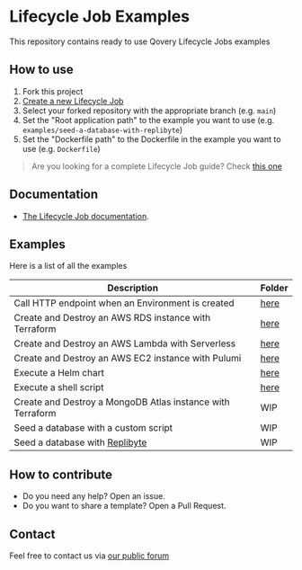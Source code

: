 # Lifecycle Job Examples

This repository contains ready to use Qovery Lifecycle Jobs examples

## How to use

1. Fork this project
2. [Create a new Lifecycle Job](https://hub.qovery.com/docs/using-qovery/configuration/lifecycle-job/)
3. Select your forked repository with the appropriate branch (e.g. `main`)
4. Set the "Root application path" to the example you want to use (e.g. `examples/seed-a-database-with-replibyte`)
5. Set the "Dockerfile path" to the Dockerfile in the example you want to use (e.g. `Dockerfile`)

> Are you looking for a complete Lifecycle Job guide?
> Check [this one](https://hub.qovery.com/guides/tutorial/how-to-use-lifecycle-job-to-deploy-any-kind-of-resources/)

## Documentation

- [The Lifecycle Job documentation](https://hub.qovery.com/docs/using-qovery/configuration/lifecycle-job/).

## Examples

Here is a list of all the examples

| Description                                                           | Folder                                                              |
|-----------------------------------------------------------------------|---------------------------------------------------------------------|
| Call HTTP endpoint when an Environment is created                     | [here](/examples/call-http-endpoint-when-an-environment-is-created) |
| Create and Destroy an AWS RDS instance with Terraform                 | [here](/examples/aws-rds-with-terraform)                            |
| Create and Destroy an AWS Lambda with Serverless                      | [here](/examples/aws-lambda-with-serverless)                        |
| Create and Destroy an AWS EC2 instance with Pulumi                    | [here](/examples/aws-ec2-with-pulumi)                               |
| Execute a Helm chart                                                  | [here](/examples/helm)                                              |
| Execute a shell script                                                | [here](/examples/shell-script)                                      |
| Create and Destroy a MongoDB Atlas instance with Terraform            | WIP                                                                 |
| Seed a database with a custom script                                  | WIP                                                                 |
| Seed a database with [Replibyte](https://github.com/Qovery/Replibyte) | WIP                                                                 |

## How to contribute

* Do you need any help? Open an issue.
* Do you want to share a template? Open a Pull Request.

## Contact

Feel free to contact us via [our public forum](https://discuss.qovery.com)
